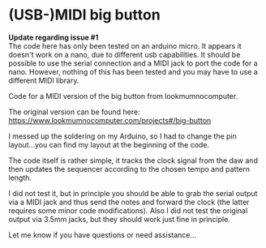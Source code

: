 # (USB-)MIDI big button

**Update regarding issue #1**  
The code here has only been tested on an arduino micro. It appears it doesn't work on a nano, due to different usb capabilities. It should be possible to use the serial connection and a MIDI jack to port the code for a nano. However, nothing of this has been tested and you may have to use a different MIDI library.

Code for a MIDI version of the big button from lookmumnocomputer.

The original version can be found here:
https://www.lookmumnocomputer.com/projects#/big-button

I messed up the soldering on my Arduino, so I had to change the pin layout...you can find my layout at the beginning of the code.

The code itself is rather simple, it tracks the clock signal from the daw and then updates the sequencer according to the chosen tempo and pattern length.

I did not test it, but in principle you should be able to grab the serial output via a MIDI jack and thus send the notes and forward the clock (the latter requires some minor code modifications). Also I did not test the original output via 3.5mm jacks, but they should work just fine in principle.

Let me know if you have questions or need assistance...
